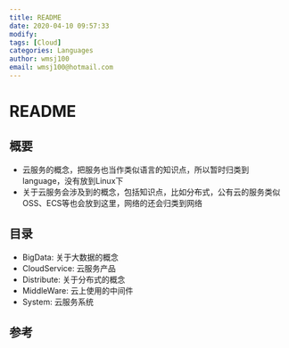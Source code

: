 ```yaml
---
title: README
date: 2020-04-10 09:57:33
modify: 
tags: [Cloud]
categories: Languages
author: wmsj100
email: wmsj100@hotmail.com
---
```


# README

## 概要

- 云服务的概念，把服务也当作类似语言的知识点，所以暂时归类到language，没有放到Linux下
- 关于云服务会涉及到的概念，包括知识点，比如分布式，公有云的服务类似OSS、ECS等也会放到这里，网络的还会归类到网络

## 目录

- BigData: 关于大数据的概念
- CloudService: 云服务产品
- Distribute: 关于分布式的概念
- MiddleWare: 云上使用的中间件
- System: 云服务系统

## 参考

